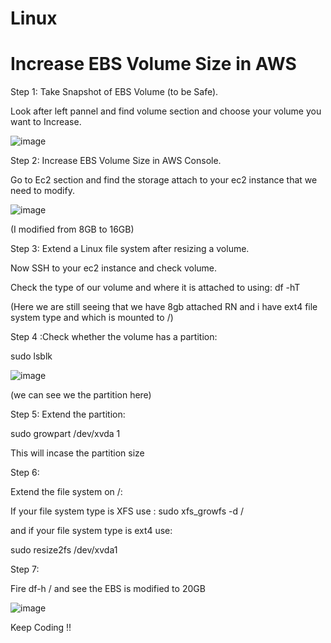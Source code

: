 # Linux


Increase EBS Volume Size in AWS
===========================================================
Step 1: Take Snapshot of EBS Volume (to be Safe).

Look after left pannel and find volume section and choose your volume you want to Increase.

![image](https://github.com/user-attachments/assets/169f940d-3167-4123-bebd-25958e72b081)



Step 2: Increase EBS Volume Size in AWS Console.

Go to Ec2 section and find the storage attach to your ec2 instance that we need to modify.


![image](https://github.com/user-attachments/assets/91048292-80a4-498a-bd4e-c95ccd91221f)

(I modified from 8GB to 16GB)


Step 3: Extend a Linux file system after resizing a volume.

Now SSH to your ec2 instance and check volume.

Check the type of our volume and where it is attached to using:
df -hT

(Here we are still seeing that we have 8gb attached RN and i have ext4 file system type and which is mounted to /)


Step 4 :Check whether the volume has a partition:

sudo lsblk

![image](https://github.com/user-attachments/assets/96e6fba7-4a94-41b6-ba06-98751739c2fe)

(we can see we the partition here)



Step 5: Extend the partition:

sudo growpart /dev/xvda 1

This will incase the partition size

Step 6:

Extend the file system on /:

If your file system type is XFS use :
sudo xfs_growfs -d /


and if your file system type is ext4 use:

sudo resize2fs /dev/xvda1

Step 7:

Fire df-h / and see the EBS is modified to 20GB

![image](https://github.com/user-attachments/assets/b0ab0cd2-0b55-4320-85f4-e27f5f7ac600)


Keep Coding !!



